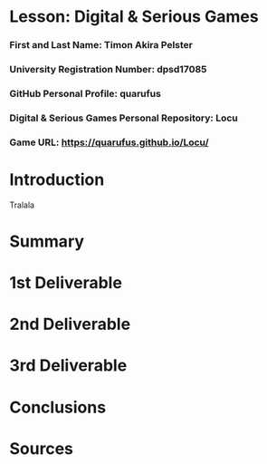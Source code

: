 # Lesson: Digital & Serious Games

### First and Last Name: Timon Akira Pelster
### University Registration Number: dpsd17085
### GitHub Personal Profile: quarufus
### Digital & Serious Games Personal Repository: Locu
### Game URL: https://quarufus.github.io/Locu/

# Introduction

Tralala

# Summary


# 1st Deliverable


# 2nd Deliverable


# 3rd Deliverable 


# Conclusions


# Sources
